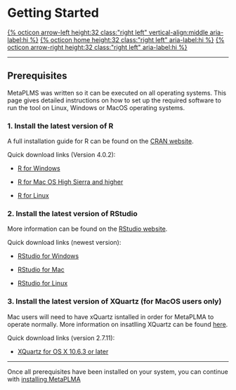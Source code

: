 # Getting Started

[{% octicon arrow-left height:32 class:"right left" vertical-align:middle aria-label:hi %}](index.md) [{% octicon home height:32 class:"right left" aria-label:hi %}](index.md) [{% octicon arrow-right height:32 class:"right left" aria-label:hi %}](GS_T.md)

----
## Prerequisites

MetaPLMS was written so it can be executed on all operating systems. This page gives detailed instructions on how to set up the required software to run the tool on Linux, Windows or MacOS operating systems. 

### 1. Install the latest version of R
A full installation guide for R can be found on the [CRAN website](https://cran.r-project.org/). 

 Quick download links (Version 4.0.2):

   - [R for Windows](https://cran.r-project.org/bin/windows/base/R-4.0.2-win.exe)

   - [R for Mac OS High Sierra and higher](https://cran.r-project.org/bin/macosx/R-4.0.2.pkg)

   - [R for Linux](https://cran.r-project.org/bin/linux/)
  
### 2. Install the latest version of RStudio
More information can be found on the [RStudio website](https://rstudio.com).

  Quick download links (newest version):

   - [RStudio for Windows](https://rstudio.com/products/rstudio/download/#download)

   - [RStudio for Mac](https://rstudio.com/products/rstudio/download/#download)

   - [RStudio for Linux](https://rstudio.com/products/rstudio/download/#download)


### 3. Install the latest version of XQuartz (for MacOS users only)
Mac users will need to have xQuartz isntalled in order for MetaPLMA to operate normally. More information on insatlling XQuartz can be found [here](https://www.xquartz.org).

  Quick download links (version 2.7.11):

   - [XQuartz for OS X 10.6.3 or later](https://dl.bintray.com/xquartz/downloads/XQuartz-2.7.11.dmg)
   
 
 ----
 Once all prerequisites have been installed on your system, you can continue with [installing MetaPLMA](GS_T.md)

